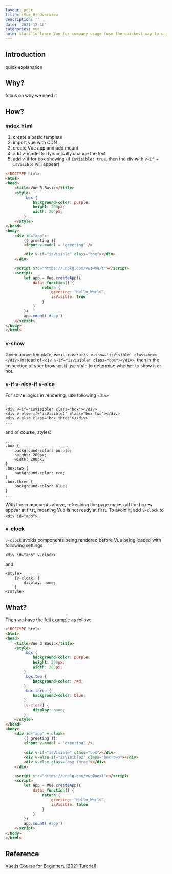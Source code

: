 ```yaml
---
layout: post
title: (Vue 0) Overview
description: ''
date: '2021-12-30'
categories: vue
note: start to learn Vue for company usage (use the quickest way to understand it and we can decompose this articule into multiple part in the future)
---
```


## Introduction

quick explanation

## Why?

focus on why we need it

## How?

### index.html

1. create a basic template
2. import vue with CDN
3. create Vue app and add mount
4. add v-model to dynamically change the text
5. add v-if for box showing (if `isVisible: true`, then the div with `v-if = isVisible` will appear)

```html
<!DOCTYPE html>
<html>
<head>
    <title>Vue 3 Basic</title>
    <style>
        .box {
            background-color: purple;
            height: 200px;
            width: 200px;
        }
    </style>
</head>
<body>
    <div id="app">
        {{ greeting }}
        <input v-model = "greeting" />

        <div v-if="isVisible" class="box"></div>
    </div>

    <script src="https://unpkg.com/vue@next"></script>
    <script>
        let app = Vue.createApp({
            data: function() {
                return {
                    greeting: "Hello World",
                    isVisible: true
                }
            }
        })
        app.mount('#app')
    </script>
</body>
</html>
```

### v-show

Given above template, we can use `<div v-show='isVisible' class=box></div>` instead of `<div v-if="isVisible" class="box"></div>`, then in the inspection of your browser, it use style to determine whether to show it or not.

### v-if v-else-if v-else

For some logics in rendering, use following `<div>`

```
...
<div v-if="isVisible" class="box"></div>
<div v-else-if="isVisible2" class="box two"></div>
<div v-else class="box three"></div>
...
```

and of course, styles:

```
...
.box {
    background-color: purple;
    height: 200px;
    width: 200px;
}
.box.two {
    background-color: red;
}
.box.three {
    background-color: blue;
}
...
```

With the components above, refreshing the page makes all the boxes appear at first, meaning Vue is not ready at first. To avoid it, add `v-clock` to `<div id="app">`.

### v-clock

`v-clock` avoids components being rendered before Vue being loaded with following settings

```
<div id="app" v-clock>
```

and

```
<style>
    [v-cloak] {
        display: none;
    }
</style>
```

## What?

Then we have the full example as follow:

```html
<!DOCTYPE html>
<html>
<head>
    <title>Vue 3 Basic</title>
    <style>
        .box {
            background-color: purple;
            height: 200px;
            width: 200px;
        }
        .box.two {
            background-color: red;
        }
        .box.three {
            background-color: blue;
        }
        [v-cloak] {
            display: none;
        }
    </style>
</head>
<body>
    <div id="app" v-cloak>
        {{ greeting }}
        <input v-model = "greeting" />

        <div v-if="isVisible" class="box"></div>
        <div v-else-if="isVisible2" class="box two"></div>
        <div v-else class="box three"></div>
    </div>

    <script src="https://unpkg.com/vue@next"></script>
    <script>
        let app = Vue.createApp({
            data: function() {
                return {
                    greeting: "Hello World",
                    isVisible: false
                }
            }
        })
        app.mount('#app')
    </script>
</body>
</html>
```

## Reference
[Vue.js Course for Beginners [2021 Tutorial]](https://www.youtube.com/watch?v=FXpIoQ_rT_c&t=0s)
